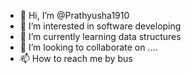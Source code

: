 - 👋 Hi, I’m @Prathyusha1910
- 👀 I’m interested in software developing
- 🌱 I’m currently learning data structures
- 💞️ I’m looking to collaborate on ....
- 📫 How to reach me by bus

<!---
Prathyusha1910/Prathyusha1910 is a ✨ special ✨ repository because its `README.md` (this file) appears on your GitHub profile.
You can click the Preview link to take a look at your changes.
--->
